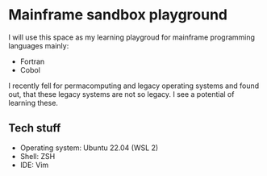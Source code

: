 # Mainframe sandbox playground

I will use this space as my learning playgroud for mainframe
programming languages mainly:

- Fortran
- Cobol

I recently fell for permacomputing and legacy operating systems and found
out, that these legacy systems are not so legacy. I see a potential of learning
these.

## Tech stuff

- Operating system: Ubuntu 22.04 (WSL 2)
- Shell: ZSH
- IDE: Vim
